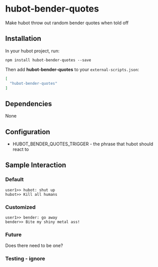# hubot-bender-quotes
Make hubot throw out random bender quotes when told off

## Installation

In your hubot project, run:

`npm install hubot-bender-quotes --save`

Then add **hubot-bender-quotes** to your `external-scripts.json`:

```json
[
  "hubot-bender-quotes"
]
```

## Dependencies

None

## Configuration

* HUBOT_BENDER_QUOTES_TRIGGER - the phrase that hubot should react to

## Sample Interaction

### Default
``` 
user1>> hubot: shut up
hubot>> Kill all humans
```
### Customized
```
user1>> bender: go away
bender>> Bite my shiny metal ass!
```
### Future

Does there need to be one?

### Testing - ignore
